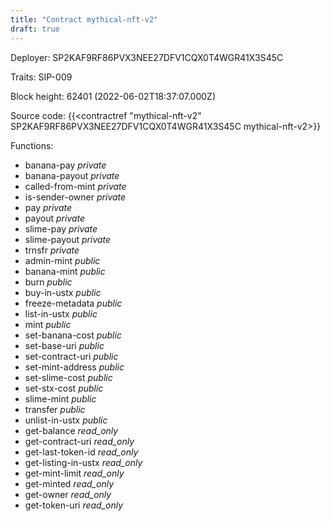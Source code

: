 ```yaml
---
title: "Contract mythical-nft-v2"
draft: true
---
```

Deployer: SP2KAF9RF86PVX3NEE27DFV1CQX0T4WGR41X3S45C

Traits:
SIP-009 



Block height: 62401 (2022-06-02T18:37:07.000Z)

Source code: {{<contractref "mythical-nft-v2" SP2KAF9RF86PVX3NEE27DFV1CQX0T4WGR41X3S45C mythical-nft-v2>}}

Functions:

* banana-pay _private_
* banana-payout _private_
* called-from-mint _private_
* is-sender-owner _private_
* pay _private_
* payout _private_
* slime-pay _private_
* slime-payout _private_
* trnsfr _private_
* admin-mint _public_
* banana-mint _public_
* burn _public_
* buy-in-ustx _public_
* freeze-metadata _public_
* list-in-ustx _public_
* mint _public_
* set-banana-cost _public_
* set-base-uri _public_
* set-contract-uri _public_
* set-mint-address _public_
* set-slime-cost _public_
* set-stx-cost _public_
* slime-mint _public_
* transfer _public_
* unlist-in-ustx _public_
* get-balance _read_only_
* get-contract-uri _read_only_
* get-last-token-id _read_only_
* get-listing-in-ustx _read_only_
* get-mint-limit _read_only_
* get-minted _read_only_
* get-owner _read_only_
* get-token-uri _read_only_
